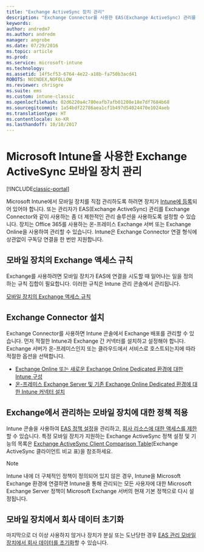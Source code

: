 ```yaml
---
title: "Exchange ActiveSync 장치 관리"
description: "Exchange Connector를 사용한 EAS(Exchange ActiveSync) 관리를 통해 모바일 장치 관리"
keywords: 
author: andredm7
ms.author: andredm
manager: angrobe
ms.date: 07/29/2016
ms.topic: article
ms.prod: 
ms.service: microsoft-intune
ms.technology: 
ms.assetid: 14f5cf53-6764-4e22-a18b-fa750b3acd41
ROBOTS: NOINDEX,NOFOLLOW
ms.reviewer: chrisgre
ms.suite: ems
ms.custom: intune-classic
ms.openlocfilehash: 02d6220a4c780eafb7afb01208e18e7df7684b68
ms.sourcegitcommit: 1a54bdf22786aea1cf1b497d54024470e1024aeb
ms.translationtype: HT
ms.contentlocale: ko-KR
ms.lasthandoff: 10/10/2017
---
```

# <a name="exchange-activesync-mobile-device-management-with-microsoft-intune"></a>Microsoft Intune을 사용한 Exchange ActiveSync 모바일 장치 관리

[!INCLUDE[classic-portal](../includes/classic-portal.md)]

Microsoft Intune에서 모바일 장치를 직접 관리하도록 하려면 장치가 [Intune에 등록](prerequisites-for-enrollment.md)되어 있어야 합니다. 또는 관리자가 EAS(Exchange ActiveSync) 관리를 Exchange Connector와 같이 사용하는 좀 더 제한적인 관리 솔루션을 사용하도록 설정할 수 있습니다. 장치는 Office 365를 사용하는 온-프레미스 Exchange 서버 또는 Exchange Online을 사용하여 관리할 수 있습니다. Intune은 Exchange Connector 연결 형식에 상관없이 구독당 연결을 한 번만 지원합니다.

## <a name="exchange-access-rules-for-mobile-devices"></a>모바일 장치의 Exchange 액세스 규칙 ##

Exchange를 사용하려면 모바일 장치가 EAS에 연결을 시도할 때 일어나는 일을 정의하는 규칙 집합이 필요합니다. 이러한 규칙은 Intune 관리 콘솔에서 관리됩니다.

[모바일 장치의 Exchange 액세스 규칙](exchange-access-rules-for-mobile-devices.md)

## <a name="install-the-exchange-connector"></a>Exchange Connector 설치
Exchange Connector를 사용하면 Intune 콘솔에서 Exchange 배포를 관리할 수 있습니다. 먼저 적절한 Intune과 Exchange 간 커넥터를 설치하고 설정해야 합니다. Exchange 서버가 온-프레미스인지 또는 클라우드에서 서비스로 호스트되는지에 따라 적절한 옵션을 선택합니다.

-   [Exchange Online 또는 새로운 Exchange Online Dedicated 환경에 대한 Intune 구성](intune-service-to-service-exchange-connector.md)
-   [온-프레미스 Exchange Server 및 기존 Exchange Online Dedicated 환경에 대한 Intune 커넥터 설치](intune-on-premises-exchange-connector.md)


## <a name="apply-policy-for-exchange-managed-mobile-devices"></a>Exchange에서 관리하는 모바일 장치에 대한 정책 적용
Intune 콘솔을 사용하여 [EAS 정책 설정](exchange-activesync-policy-settings-in-microsoft-intune.md)을 관리하고, [회사 리소스에 대한 액세스를 제한](restrict-access-to-email-and-o365-services-with-microsoft-intune.md)할 수 있습니다. 특정 모바일 장치가 지원하는 Exchange ActiveSync 정책 설정 및 기능의 목록은 [Exchange ActiveSync Client Comparison Table](http://go.microsoft.com/fwlink/?LinkId=247270)(Exchange ActiveSync 클라이언트 비교 표)을 참조하세요.

> [!NOTE]
> Intune 내에 더 구체적인 정책이 정의되어 있지 않은 경우, Intune을 Microsoft Exchange 환경에 연결하면 Intune을 통해 관리되는 모든 사용자에 대한 Microsoft Exchange Server 정책이 Microsoft Exchange 서버의 현재 기본 정책으로 다시 설정됩니다.

## <a name="wipe-company-data-from-mobile-devices"></a>모바일 장치에서 회사 데이터 초기화
마지막으로 더 이상 사용하지 않거나 장치가 분실 또는 도난당한 경우 [EAS 관리 모바일 장치에서 회사 데이터를 초기화](wipe-for-exchange-managed-mobile-devices.md)할 수 있습니다.
